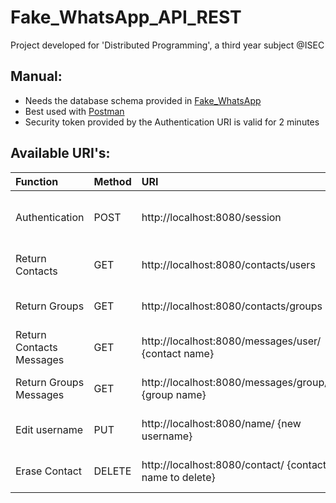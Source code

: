 # Fake_WhatsApp_API_REST

Project developed for 'Distributed Programming', a third year subject @ISEC

## Manual:

* Needs the database schema provided in [Fake_WhatsApp](https://github.com/Turista838/Fake_WhatsApp)
* Best used with [Postman](https://www.postman.com/)
* Security token provided by the Authentication URI is valid for 2 minutes

## Available URI's:

| Function | Method | URI | Header | Body |
| :---         | :---           | :---          | :---          | :---          | 
| Authentication   | POST     | http://localhost:8080/session | -    | {"username": "Zé", "password": "456"}    |
| Return Contacts     | GET       | http://localhost:8080/contacts/users | *token provided by authentication*   | -    |
| Return Groups     | GET       | http://localhost:8080/contacts/groups | *token provided by authentication*   | -    |
| Return Contacts Messages    | GET       | http://localhost:8080/messages/user/ {contact name} | *token provided by authentication*   | -    |
| Return Groups Messages     | GET       | http://localhost:8080/messages/group/ {group name} | *token provided by authentication*   | -    |
| Edit username    | PUT       | http://localhost:8080/name/ {new username} | *token provided by authentication*   | -    |
| Erase Contact     | DELETE       | http://localhost:8080/contact/ {contact name to delete} | *token provided by authentication*   | -    |
